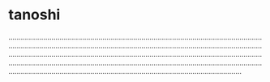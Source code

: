 # tanoshi

..................................................................................................................................................................................................................................................................................................................................................................................................................................................................................................................................................................................................................................